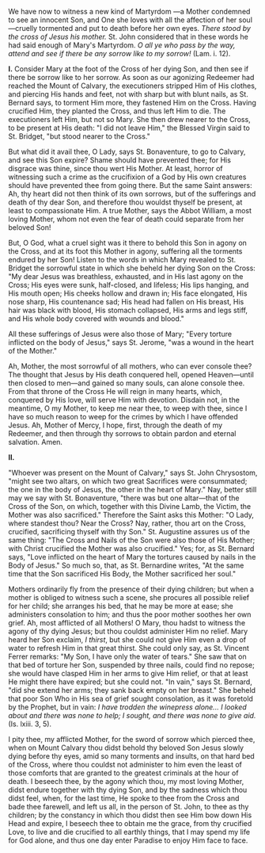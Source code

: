 
We have now to witness a new kind of Martyrdom —a Mother condemned to see an innocent Son, and One she loves with all the affection of her soul—cruelly tormented and put to death before her own eyes. *There stood by the cross of Jesus his mother.* St. John considered that in these words he had said enough of Mary\'s Martyrdom. *O all ye who pass by the way, attend and see if there be any sorrow like to my sorrow!* (Lam. i. 12).

**I\.** Consider Mary at the foot of the Cross of her dying Son, and then see if there be sorrow like to her sorrow. As soon as our agonizing Redeemer had reached the Mount of Calvary, the executioners stripped Him of His clothes, and piercing His hands and feet, not with sharp but with blunt nails, as St. Bernard says, to torment Him more, they fastened Him on the Cross. Having crucified Him, they planted the Cross, and thus left Him to die. The executioners left Him, but not so Mary. She then drew nearer to the Cross, to be present at His death: \"I did not leave Him,\" the Blessed Virgin said to St. Bridget, \"but stood nearer to the Cross.\"

But what did it avail thee, O Lady, says St. Bonaventure, to go to Calvary, and see this Son expire? Shame should have prevented thee; for His disgrace was thine, since thou wert His Mother. At least, horror of witnessing such a crime as the crucifixion of a God by His own creatures should have prevented thee from going there. But the same Saint answers: Ah, thy heart did not then think of its own sorrows, but of the sufferings and death of thy dear Son, and therefore thou wouldst thyself be present, at least to compassionate Him. A true Mother, says the Abbot William, a most loving Mother, whom not even the fear of death could separate from her beloved Son!

But, O God, what a cruel sight was it there to behold this Son in agony on the Cross, and at its foot this Mother in agony, suffering all the torments endured by her Son! Listen to the words in which Mary revealed to St. Bridget the sorrowful state in which she beheld her dying Son on the Cross: \"My dear Jesus was breathless, exhausted, and in His last agony on the Cross; His eyes were sunk, half-closed, and lifeless; His lips hanging, and His mouth open; His cheeks hollow and drawn in; His face elongated, His nose sharp, His countenance sad; His head had fallen on His breast, His hair was black with blood, His stomach collapsed, His arms and legs stiff, and His whole body covered with wounds and blood.\"

All these sufferings of Jesus were also those of Mary; \"Every torture inflicted on the body of Jesus,\" says St. Jerome, \"was a wound in the heart of the Mother.\"

Ah, Mother, the most sorrowful of all mothers, who can ever console thee? The thought that Jesus by His death conquered hell, opened Heaven—until then closed to men—and gained so many souls, can alone console thee. From that throne of the Cross He will reign in many hearts, which, conquered by His love, will serve Him with devotion. Disdain not, in the meantime, O my Mother, to keep me near thee, to weep with thee, since I have so much reason to weep for the crimes by which I have offended Jesus. Ah, Mother of Mercy, I hope, first, through the death of my Redeemer, and then through thy sorrows to obtain pardon and eternal salvation. Amen.

**II\.**

\"Whoever was present on the Mount of Calvary,\" says St. John Chrysostom, \"might see two altars, on which two great Sacrifices were consummated; the one in the body of Jesus, the other in the heart of Mary.\" Nay, better still may we say with St. Bonaventure, \"there was but one altar—that of the Cross of the Son, on which, together with this Divine Lamb, the Victim, the Mother was also sacrificed.\" Therefore the Saint asks this Mother: \"O Lady, where standest thou? Near the Cross? Nay, rather, thou art on the Cross, crucified, sacrificing thyself with thy Son.\" St. Augustine assures us of the same thing: \"The Cross and Nails of the Son were also those of His Mother; with Christ crucified the Mother was also crucified.\" Yes; for, as St. Bernard says, \"Love inflicted on the heart of Mary the tortures caused by nails in the Body of Jesus.\" So much so, that, as St. Bernardine writes, \"At the same time that the Son sacrificed His Body, the Mother sacrificed her soul.\"

Mothers ordinarily fly from the presence of their dying children; but when a mother is obliged to witness such a scene, she procures all possible relief for her child; she arranges his bed, that he may be more at ease; she administers consolation to him; and thus the poor mother soothes her own grief. Ah, most afflicted of all Mothers! O Mary, thou hadst to witness the agony of thy dying Jesus; but thou couldst administer Him no relief. Mary heard her Son exclaim, *I thirst*, but she could not give Him even a drop of water to refresh Him in that great thirst. She could only say, as St. Vincent Ferrer remarks: \"My Son, I have only the water of tears.\" She saw that on that bed of torture her Son, suspended by three nails, could find no repose; she would have clasped Him in her arms to give Him relief, or that at least He might there have expired; but she could not. \"In vain,\" says St. Bernard, \"did she extend her arms; they sank back empty on her breast.\" She beheld that poor Son Who in His sea of grief sought consolation, as it was foretold by the Prophet, but in vain: *I have trodden the winepress alone\... I looked about and there was none to help; I sought, and there was none to give aid.* (Is. lxiii. 3, 5).

I pity thee, my afflicted Mother, for the sword of sorrow which pierced thee, when on Mount Calvary thou didst behold thy beloved Son Jesus slowly dying before thy eyes, amid so many torments and insults, on that hard bed of the Cross, where thou couldst not administer to him even the least of those comforts that are granted to the greatest criminals at the hour of death. I beseech thee, by the agony which thou, my most loving Mother, didst endure together with thy dying Son, and by the sadness which thou didst feel, when, for the last time, He spoke to thee from the Cross and bade thee farewell, and left us all, in the person of St. John, to thee as thy children; by the constancy in which thou didst then see Him bow down His Head and expire, I beseech thee to obtain me the grace, from thy crucified Love, to live and die crucified to all earthly things, that I may spend my life for God alone, and thus one day enter Paradise to enjoy Him face to face.

